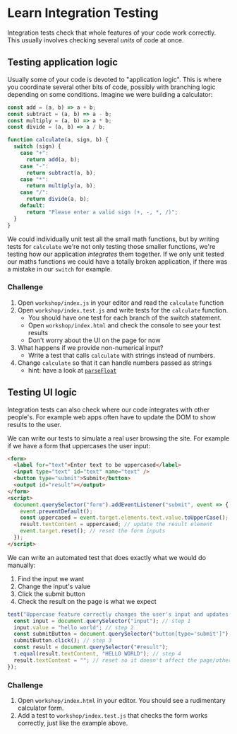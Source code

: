 # Learn Integration Testing

Integration tests check that whole features of your code work correctly. This usually involves checking several _units_ of code at once.

## Testing application logic

Usually some of your code is devoted to "application logic". This is where you coordinate several other bits of code, possibly with branching logic depending on some conditions. Imagine we were building a calculator:

```js
const add = (a, b) => a + b;
const subtract = (a, b) => a - b;
const multiply = (a, b) => a * b;
const divide = (a, b) => a / b;

function calculate(a, sign, b) {
  switch (sign) {
    case "+":
      return add(a, b);
    case "-":
      return subtract(a, b);
    case "*":
      return multiply(a, b);
    case "/":
      return divide(a, b);
    default:
      return "Please enter a valid sign (+, -, *, /)";
  }
}
```

We could individually unit test all the small math functions, but by writing tests for `calculate` we're not only testing those smaller functions, we're testing how our application _integrates_ them together. If we only unit tested our maths functions we could have a totally broken application, if there was a mistake in our `switch` for example.

### Challenge

1. Open `workshop/index.js` in your editor and read the `calculate` function
1. Open `workshop/index.test.js` and write tests for the `calculate` function.
   - You should have one test for each branch of the switch statement.
   - Open `workshop/index.html` and check the console to see your test results
   - Don't worry about the UI on the page for now
1. What happens if we provide non-numerical input?
   - Write a test that calls `calculate` with strings instead of numbers.
1. Change `calculate` so that it can handle numbers passed as strings
   - hint: have a look at [`parseFloat`](https://developer.mozilla.org/en-US/docs/Web/JavaScript/Reference/Global_Objects/parseFloat)

## Testing UI logic

Integration tests can also check where our code integrates with other people's. For example web apps often have to update the DOM to show results to the user.

We can write our tests to simulate a real user browsing the site. For example if we have a form that uppercases the user input:

```html
<form>
  <label for="text">Enter text to be uppercased</label>
  <input type="text" id="text" name="text" />
  <button type="submit">Submit</button>
  <output id="result"></output>
</form>
<script>
  document.querySelector("form").addEventListener("submit", event => {
    event.preventDefault();
    const uppercased = event.target.elements.text.value.toUpperCase(); // uppercase the value of the name="text" input
    result.textContent = uppercased; // update the result element
    event.target.reset(); // reset the form inputs
  });
</script>
```

We can write an automated test that does exactly what we would do manually:

1. Find the input we want
1. Change the input's value
1. Click the submit button
1. Check the result on the page is what we expect

```js
test("Uppercase feature correctly changes the user's input and updates the page", t => {
  const input = document.querySelector("input"); // step 1
  input.value = "hello world"; // step 2
  const submitButton = document.querySelector("button[type='submit']");
  submitButton.click(); // step 3
  const result = document.querySelector("#result");
  t.equal(result.textContent, "HELLO WORLD"); // step 4
  result.textContent = ""; // reset so it doesn't affect the page/other tests
});
```

### Challenge

1. Open `workshop/index.html` in your editor. You should see a rudimentary calculator form.
1. Add a test to `workshop/index.test.js` that checks the form works correctly, just like the example above.
